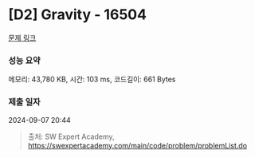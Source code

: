 # [D2] Gravity - 16504 

[문제 링크](https://swexpertacademy.com/main/code/problem/problemDetail.do?contestProbId=AYZOEkza5qMDFARc) 

### 성능 요약

메모리: 43,780 KB, 시간: 103 ms, 코드길이: 661 Bytes

### 제출 일자

2024-09-07 20:44



> 출처: SW Expert Academy, https://swexpertacademy.com/main/code/problem/problemList.do